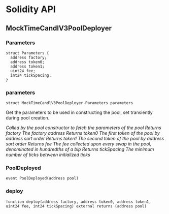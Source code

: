 # Solidity API

## MockTimeCandlV3PoolDeployer

### Parameters

```solidity
struct Parameters {
  address factory;
  address token0;
  address token1;
  uint24 fee;
  int24 tickSpacing;
}
```

### parameters

```solidity
struct MockTimeCandlV3PoolDeployer.Parameters parameters
```

Get the parameters to be used in constructing the pool, set transiently during pool creation.

_Called by the pool constructor to fetch the parameters of the pool
Returns factory The factory address
Returns token0 The first token of the pool by address sort order
Returns token1 The second token of the pool by address sort order
Returns fee The fee collected upon every swap in the pool, denominated in hundredths of a bip
Returns tickSpacing The minimum number of ticks between initialized ticks_

### PoolDeployed

```solidity
event PoolDeployed(address pool)
```

### deploy

```solidity
function deploy(address factory, address token0, address token1, uint24 fee, int24 tickSpacing) external returns (address pool)
```

